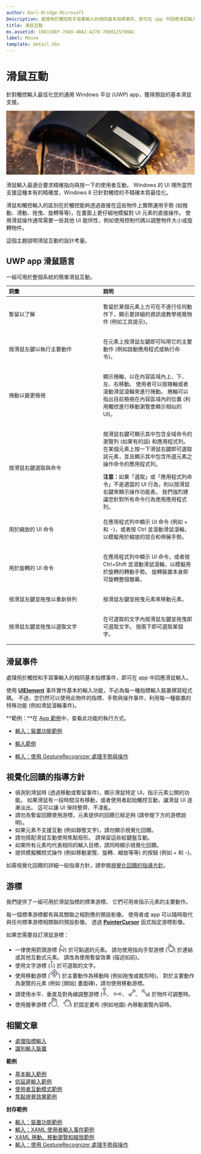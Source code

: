 ```yaml
---
author: Karl-Bridge-Microsoft
Description: 處理用於觸控和手寫筆輸入的相同基本指標事件，即可在 app 中回應滑鼠輸入。
title: 滑鼠互動
ms.assetid: C8A158EF-70A9-4BA2-A270-7D08125700AC
label: Mouse
template: detail.hbs
---
```


# 滑鼠互動


針對觸控輸入最佳化您的通用 Windows 平台 (UWP) app，獲得預設的基本滑鼠支援。

 

![滑鼠](images/input-patterns/input-mouse.jpg)



滑鼠輸入最適合要求精確指向與按一下的使用者互動。 Windows 的 UI 理所當然支援這種本有的精確度，Windows 8 已針對觸控的不精確本質最佳化。

滑鼠和觸控輸入的區別在於觸控能夠透過直接在這些物件上實際運用手勢 (如撥動、滑動、拖曳、旋轉等等)，在畫面上更仔細地模擬對 UI 元素的直接操作。 使用滑鼠操作通常需要一些其他 UI 能供性，例如使用控制代碼以調整物件大小或旋轉物件。

這個主題說明滑鼠互動的設計考量。

## <span id="The_UWP_app_mouse_language"></span><span id="the_uwp_app_mouse_language"></span><span id="THE_UWP_APP_MOUSE_LANGUAGE"></span>UWP app 滑鼠語言


一組可用於整個系統的簡單滑鼠互動。

<table>
<colgroup>
<col width="50%" />
<col width="50%" />
</colgroup>
<thead>
<tr class="header">
<th align="left">詞彙</th>
<th align="left">說明</th>
</tr>
</thead>
<tbody>
<tr class="odd">
<td align="left"><p><span id="Hover_to_learn"></span><span id="hover_to_learn"></span><span id="HOVER_TO_LEARN"></span>暫留以了解</p></td>
<td align="left"><p>暫留於某個元素上方可在不進行任何動作下，顯示更詳細的資訊或教學視覺物件 (例如工具提示)。</p></td>
</tr>
<tr class="even">
<td align="left"><p><span id="Left-click_for_primary_action"></span><span id="left-click_for_primary_action"></span><span id="LEFT-CLICK_FOR_PRIMARY_ACTION"></span>按滑鼠左鍵以執行主要動作</p></td>
<td align="left"><p>在元素上按滑鼠左鍵即可叫用它的主要動作 (例如啟動應用程式或執行命令)。</p></td>
</tr>
<tr class="odd">
<td align="left"><p><span id="Scroll_to_change_view"></span><span id="scroll_to_change_view"></span><span id="SCROLL_TO_CHANGE_VIEW"></span>捲動以變更檢視</p></td>
<td align="left"><p>顯示捲軸，以在內容區域內上、下、左、右移動。 使用者可以按捲軸或者滾動滑鼠滾輪來進行捲動。 捲軸可以指出目前檢視在內容區域內的位置 (利用觸控進行移動瀏覽會顯示相似的 UI)。</p></td>
</tr>
<tr class="even">
<td align="left"><p><span id="Right-click_to_select_and_command"></span><span id="right-click_to_select_and_command"></span><span id="RIGHT-CLICK_TO_SELECT_AND_COMMAND"></span>按滑鼠右鍵選取與命令</p></td>
<td align="left"><p>按滑鼠右鍵可顯示其中包含全域命令的瀏覽列 (如果有的話) 和應用程式列。 在某個元素上按一下滑鼠右鍵即可選取該元素，並且顯示其中包含所選元素之操作命令的應用程式列。</p>
<div class="alert">
<strong>注意：</strong>如果「選取」或「應用程式列命令」不是適當的 UI 行為，則以按滑鼠右鍵來顯示操作功能表。 我們強烈建議您針對所有命令行為使用應用程式列。
</div>
<div>
 
</div></td>
</tr>
<tr class="odd">
<td align="left"><p><span id="UI_commands_to_zoom"></span><span id="ui_commands_to_zoom"></span><span id="UI_COMMANDS_TO_ZOOM"></span>用於縮放的 UI 命令</p></td>
<td align="left"><p>在應用程式列中顯示 UI 命令 (例如 + 和 -)，或者按 Ctrl 並滾動滑鼠滾輪，以模擬用於縮放的捏合和伸展手勢。</p></td>
</tr>
<tr class="even">
<td align="left"><p><span id="UI_commands_to_rotate"></span><span id="ui_commands_to_rotate"></span><span id="UI_COMMANDS_TO_ROTATE"></span>用於旋轉的 UI 命令</p></td>
<td align="left"><p>在應用程式列中顯示 UI 命令，或者按 Ctrl+Shift 並滾動滑鼠滾輪，以模擬用於旋轉的轉動手勢。 旋轉裝置本身即可旋轉整個螢幕。</p></td>
</tr>
<tr class="odd">
<td align="left"><p><span id="Left-click_and_drag_to_rearrange"></span><span id="left-click_and_drag_to_rearrange"></span><span id="LEFT-CLICK_AND_DRAG_TO_REARRANGE"></span>按滑鼠左鍵並拖曳以重新排列</p></td>
<td align="left"><p>按滑鼠左鍵並拖曳元素來移動元素。</p></td>
</tr>
<tr class="even">
<td align="left"><p><span id="Left-click_and_drag_to_select_text"></span><span id="left-click_and_drag_to_select_text"></span><span id="LEFT-CLICK_AND_DRAG_TO_SELECT_TEXT"></span>按滑鼠左鍵並拖曳以選取文字</p></td>
<td align="left"><p>在可選取的文字內按滑鼠左鍵並拖曳即可選取文字。 按兩下即可選取某個字。</p></td>
</tr>
</tbody>
</table>

## 滑鼠事件

處理用於觸控和手寫筆輸入的相同基本指標事件，即可在 app 中回應滑鼠輸入。

使用 [**UIElement**](https://msdn.microsoft.com/library/windows/apps/br208911) 事件實作基本的輸入功能，不必為每一種指標輸入裝置撰寫程式碼。 不過，您仍然可以使用此物件的指標、手勢與操作事件，利用每一種裝置的特殊功能 (例如滑鼠滾輪事件)。

**範例：**在 [App 範例](http://go.microsoft.com/fwlink/p/?LinkID=264996)中，查看此功能的執行方式。


- [輸入：裝置功能範例](http://go.microsoft.com/fwlink/p/?linkid=231530)

- [輸入範例](http://go.microsoft.com/fwlink/p/?linkid=226855)

- [輸入：使用 GestureRecognizer 處理手勢與操作](http://go.microsoft.com/fwlink/p/?LinkID=231605)

## <span id="Guidelines_for_visual_feedback"></span><span id="guidelines_for_visual_feedback"></span><span id="GUIDELINES_FOR_VISUAL_FEEDBACK"></span>視覺化回饋的指導方針


-   偵測到滑鼠時 (透過移動或暫留事件)，顯示滑鼠特定 UI，指示元素公開的功能。 如果滑鼠有一段時間沒有移動，或者使用者起始觸控互動，讓滑鼠 UI 逐漸淡出。 這可以讓 UI 保持整齊、不凌亂。
-   請勿為暫留回饋使用游標，元素提供的回饋已經足夠 (請參閱下方的游標說明)。
-   如果元素不支援互動 (例如靜態文字)，請勿顯示視覺化回饋。
-   請勿搭配滑鼠互動使用焦點矩形。 請保留這些給鍵盤互動。
-   如果所有元素均代表相同的輸入目標，請同時顯示視覺化回饋。
-   提供模擬觸控式操作 (例如移動瀏覽、旋轉、縮放等等) 的按鈕 (例如 + 和 -)。

如需視覺化回饋的詳細一般指導方針，請參閱[視覺化回饋的指導方針](guidelines-for-visualfeedback.md)。


## <span id="Cursors"></span><span id="cursors"></span><span id="CURSORS"></span>游標


我們提供了一組可用於滑鼠指標的標準游標。 它們可用來指示元素的主要動作。

每一個標準游標都有與其關聯之相對應的預設影像。 使用者或 app 可以隨時取代與任何標準游標相關聯的預設影像。 透過 [**PointerCursor**](https://msdn.microsoft.com/library/windows/apps/br208273) 函式指定游標影像。

如果您需要自訂滑鼠游標：

-   一律使用箭頭游標 (![箭頭游標](images/cursor-arrow.png)) 於可點選的元素。 請勿使用指向手型游標 (![指向手型游標](images/cursor-pointinghand.png)) 於連結或其他互動式元素。 請改為使用暫留效果 (描述如前)。
-   使用文字游標 (![文字游標](images/cursor-text.png)) 於可選取的文字。
-   使用移動游標 (![移動游標](images/cursor-move.png)) 於主要動作為移動時 (例如拖曳或裁剪時)。 對於主要動作為瀏覽的元素 (例如 [開始] 畫面磚)，請勿使用移動游標。
-   請使用水平、垂直及對角線調整游標 (![調整垂直大小游標](images/cursor-vertical.png)、 ![調整水平大小游標](images/cursor-horizontal.png)、 ![對角線調整游標 (左下右上)](images/cursor-diagonal2.png)、 ![對角線調整游標 (左上右下)](images/cursor-diagonal1.png)) 於物件可調整時。
-   使用握拳游標 (![握拳游標 (打開)](images/cursor-pan1.png)、 ![握拳游標 (握緊)](images/cursor-pan2.png)) 於固定畫布 (例如地圖) 內移動瀏覽內容時。

## <span id="related_topics"></span>相關文章

* [處理指標輸入](handle-pointer-input.md)
* [識別輸入裝置](identify-input-devices.md)

**範例**
* [基本輸入範例](http://go.microsoft.com/fwlink/p/?LinkID=620302)
* [低延遲輸入範例](http://go.microsoft.com/fwlink/p/?LinkID=620304)
* [使用者互動模式範例](http://go.microsoft.com/fwlink/p/?LinkID=619894)
* [焦點視覺效果範例](http://go.microsoft.com/fwlink/p/?LinkID=619895)

**封存範例**
* [輸入：裝置功能範例](http://go.microsoft.com/fwlink/p/?linkid=231530)
* [輸入：XAML 使用者輸入事件範例](http://go.microsoft.com/fwlink/p/?linkid=226855)
* [XAML 捲動、移動瀏覽和縮放範例](http://go.microsoft.com/fwlink/p/?linkid=251717)
* [輸入：使用 GestureRecognizer 處理手勢與操作](http://go.microsoft.com/fwlink/p/?LinkID=231605)
 
 

 






<!--HONumber=May16_HO2-->


